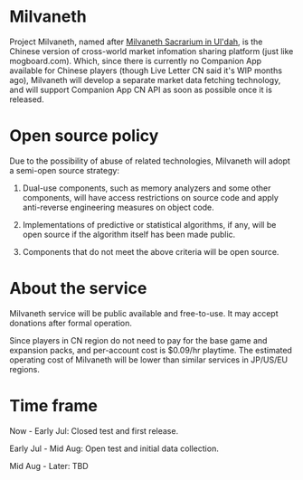 # Milvaneth

Project Milvaneth, named after [Milvaneth Sacrarium in Ul'dah](https://ffxiv.gamerescape.com/wiki/Milvaneth_Sacrarium), is the Chinese version of cross-world market infomation sharing platform (just like mogboard.com). Which, since there is currently no Companion App available for Chinese players (though Live Letter CN said it's WIP months ago), Milvaneth will develop a separate market data fetching technology, and will support Companion App CN API as soon as possible once it is released.

# Open source policy

Due to the possibility of abuse of related technologies, Milvaneth will adopt a semi-open source strategy:

1. Dual-use components, such as memory analyzers and some other components, will have access restrictions on source code and apply anti-reverse engineering measures on object code.

2. Implementations of predictive or statistical algorithms, if any, will be open source if the algorithm itself has been made public.

3. Components that do not meet the above criteria will be open source.

# About the service

Milvaneth service will be public available and free-to-use. It may accept donations after formal operation.

Since players in CN region do not need to pay for the base game and expansion packs, and per-account cost is $0.09/hr playtime. The estimated operating cost of Milvaneth will be lower than similar services in JP/US/EU regions.

# Time frame

Now - Early Jul: Closed test and first release.

Early Jul - Mid Aug: Open test and initial data collection.

Mid Aug - Later: TBD
